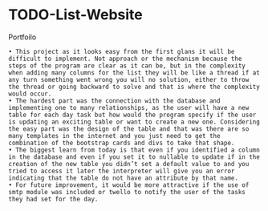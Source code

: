 # TODO-List-Website
Portfoilo


    • This project as it looks easy from the first glans it will be difficult to implement. Not approach or the mechanism because the steps of the program are clear as it can be, but in the complexity when adding many columns for the list they will be like a thread if at any turn something went wrong you will no solution, either to throw the thread or going backward to solve and that is where the complexity would occur.
    • The hardest part was the connection with the database and implementing one to many relationships, as the user will have a new table for each day task but how would the program specify if the user is updating an exciting table or want to create a new one. Considering the easy part was the design of the table and that was there are so many templates in the internet and you just need to get the combination of the bootstrap cards and divs to take that shape.
    • The biggest learn from today is that even if you identified a column in the database and even if you set it to nullable to update if in the creation of the new table you didn’t set a default value to and you tried to access it later the interpreter will give you an error indicating that the table do not have an attribute by that name.
    • For future improvement, it would be more attractive if the use of smtp module was included or twello to notify the user of the tasks they had set for the day.
